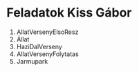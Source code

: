 # Feladatok Kiss Gábor
1. AllatVersenyElsoResz
2. Állat
2. HaziDalVerseny
3. AllatVersenyFolytatas
4. Jarmupark
